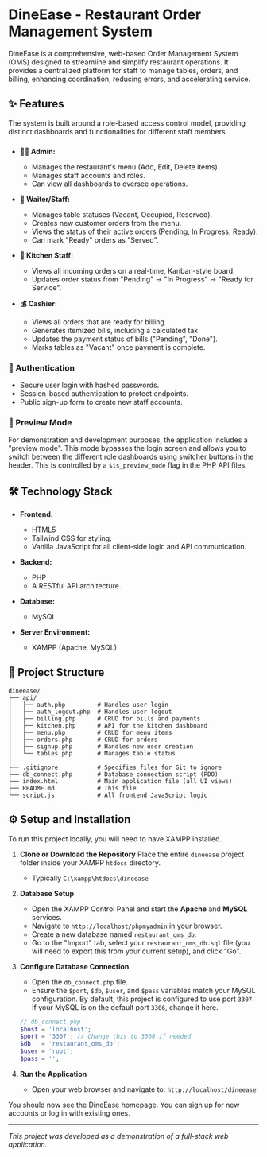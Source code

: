# DineEase - Restaurant Order Management System

DineEase is a comprehensive, web-based Order Management System (OMS) designed to streamline and simplify restaurant operations. It provides a centralized platform for staff to manage tables, orders, and billing, enhancing coordination, reducing errors, and accelerating service.

## ✨ Features

The system is built around a role-based access control model, providing distinct dashboards and functionalities for different staff members.

###  

*   **👨‍💼 Admin:**
    *   Manages the restaurant's menu (Add, Edit, Delete items).
    *   Manages staff accounts and roles.
    *   Can view all dashboards to oversee operations.

*   **🤵 Waiter/Staff:**
    *   Manages table statuses (Vacant, Occupied, Reserved).
    *   Creates new customer orders from the menu.
    *   Views the status of their active orders (Pending, In Progress, Ready).
    *   Can mark "Ready" orders as "Served".

*   **🍳 Kitchen Staff:**
    *   Views all incoming orders on a real-time, Kanban-style board.
    *   Updates order status from "Pending" -> "In Progress" -> "Ready for Service".

*   **💰 Cashier:**
    *   Views all orders that are ready for billing.
    *   Generates itemized bills, including a calculated tax.
    *   Updates the payment status of bills ("Pending", "Done").
    *   Marks tables as "Vacant" once payment is complete.

### 🔑 Authentication

*   Secure user login with hashed passwords.
*   Session-based authentication to protect endpoints.
*   Public sign-up form to create new staff accounts.

### 🚀 Preview Mode

For demonstration and development purposes, the application includes a "preview mode". This mode bypasses the login screen and allows you to switch between the different role dashboards using switcher buttons in the header. This is controlled by a `$is_preview_mode` flag in the PHP API files.

## 🛠️ Technology Stack

*   **Frontend:**
    *   HTML5
    *   Tailwind CSS for styling.
    *   Vanilla JavaScript for all client-side logic and API communication.

*   **Backend:**
    *   PHP
    *   A RESTful API architecture.

*   **Database:**
    *   MySQL

*   **Server Environment:**
    *   XAMPP (Apache, MySQL)

## 📂 Project Structure

```
dineease/
├── api/
│   ├── auth.php         # Handles user login
│   ├── auth_logout.php  # Handles user logout
│   ├── billing.php      # CRUD for bills and payments
│   ├── kitchen.php      # API for the kitchen dashboard
│   ├── menu.php         # CRUD for menu items
│   ├── orders.php       # CRUD for orders
│   ├── signup.php       # Handles new user creation
│   └── tables.php       # Manages table status
│
├── .gitignore           # Specifies files for Git to ignore
├── db_connect.php       # Database connection script (PDO)
├── index.html           # Main application file (all UI views)
├── README.md            # This file
└── script.js            # All frontend JavaScript logic
```

## ⚙️ Setup and Installation

To run this project locally, you will need to have XAMPP installed.

1.  **Clone or Download the Repository**
    Place the entire `dineease` project folder inside your XAMPP `htdocs` directory.
    *   Typically `C:\xampp\htdocs\dineease`

2.  **Database Setup**
    *   Open the XAMPP Control Panel and start the **Apache** and **MySQL** services.
    *   Navigate to `http://localhost/phpmyadmin` in your browser.
    *   Create a new database named `restaurant_oms_db`.
    *   Go to the "Import" tab, select your `restaurant_oms_db.sql` file (you will need to export this from your current setup), and click "Go".

3.  **Configure Database Connection**
    *   Open the `db_connect.php` file.
    *   Ensure the `$port`, `$db`, `$user`, and `$pass` variables match your MySQL configuration. By default, this project is configured to use port `3307`. If your MySQL is on the default port `3306`, change it here.

    ```php
    // db_connect.php
    $host = 'localhost';
    $port = '3307'; // Change this to 3306 if needed
    $db   = 'restaurant_oms_db';
    $user = 'root';
    $pass = '';
    ```

4.  **Run the Application**
    *   Open your web browser and navigate to: `http://localhost/dineease`

You should now see the DineEase homepage. You can sign up for new accounts or log in with existing ones.

---
*This project was developed as a demonstration of a full-stack web application.*

